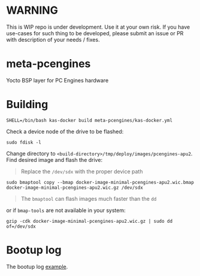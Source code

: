 # WARNING

This is WIP repo is under development. Use it at your own risk.
If you have use-cases for such thing to be developed, please submit
an issue or PR with description of your needs / fixes.

# meta-pcengines

Yocto BSP layer for PC Engines hardware

# Building

```
SHELL=/bin/bash kas-docker build meta-pcengines/kas-docker.yml
```

Check a device node of the drive to be flashed:

```
sudo fdisk -l
```

Change directory to `<build-directory>/tmp/deploy/images/pcengines-apu2`. Find
desired image and flash the drive:

> Replace the `/dev/sdx` with the proper device path

```
sudo bmaptool copy --bmap docker-image-minimal-pcengines-apu2.wic.bmap docker-image-minimal-pcengines-apu2.wic.gz /dev/sdx
```

> The `bmaptool` can flash images much faster than the `dd`

or if `bmap-tools` are not available in your system:

```
gzip -cdk docker-image-minimal-pcengines-apu2.wic.gz | sudo dd of=/dev/sdx
```

# Bootup log

The bootup log [example](bootup.log).
